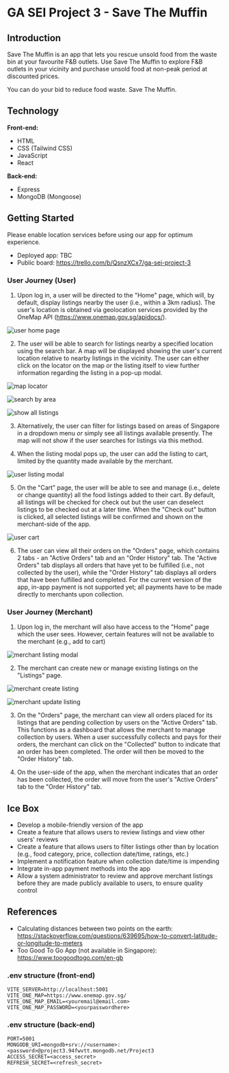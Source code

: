 # GA SEI Project 3 - Save The Muffin

## Introduction

Save The Muffin is an app that lets you rescue unsold food from the waste bin at your favourite F&B outlets. Use Save The Muffin to explore F&B outlets in your vicinity and purchase unsold food at non-peak period at discounted prices.

You can do your bid to reduce food waste. Save The Muffin.

## Technology

**Front-end:**

- HTML
- CSS (Tailwind CSS)
- JavaScript
- React

**Back-end:**

- Express
- MongoDB (Mongoose)

## Getting Started

Please enable location services before using our app for optimum experience.

- Deployed app: TBC
- Public board: https://trello.com/b/QsnzXCx7/ga-sei-project-3

### User Journey (User)

1. Upon log in, a user will be directed to the "Home" page, which will, by default, display listings nearby the user (i.e., within a 3km radius). The user's location is obtained via geolocation services provided by the OneMap API (https://www.onemap.gov.sg/apidocs/).

![user home page](./screenshots/home-page.png)

2. The user will be able to search for listings nearby a specified location using the search bar. A map will be displayed showing the user's current location relative to nearby listings in the vicinity. The user can either click on the locator on the map _or_ the listing itself to view further information regarding the listing in a pop-up modal.

![map locator](./screenshots/map-locator.png)

![search by area](./screenshots/search-by-area.png)

![show all listings](./screenshots/show-all-listings.png)

3. Alternatively, the user can filter for listings based on areas of Singapore in a dropdown menu _or_ simply see all listings available presently. The map will not show if the user searches for listings via this method.

4. When the listing modal pops up, the user can add the listing to cart, limited by the quantity made available by the merchant.

![user listing modal](./screenshots/user-listing-modal.png)

5. On the "Cart" page, the user will be able to see and manage (i.e., delete or change quantity) all the food listings added to their cart. By default, all listings will be checked for check out but the user can deselect listings to be checked out at a later time. When the "Check out" button is clicked, all selected listings will be confirmed and shown on the merchant-side of the app.

![user cart](./screenshots/user-cart.png)

6. The user can view all their orders on the "Orders" page, which contains 2 tabs - an "Active Orders" tab and an "Order History" tab. The "Active Orders" tab displays all orders that have yet to be fulfilled (i.e., not collected by the user), while the "Order History" tab displays all orders that have been fulfilled and completed. For the current version of the app, in-app payment is not supported yet; all payments have to be made directly to merchants upon collection.

### User Journey (Merchant)

1. Upon log in, the merchant will also have access to the "Home" page which the user sees. However, certain features will not be available to the merchant (e.g., add to cart)

![merchant listing modal](./screenshots/merchant-listing-modal.png)

2. The merchant can create new or manage existing listings on the "Listings" page.

![merchant create listing](./screenshots/merchant-create-listing.png)

![merchant update listing](./screenshots/merchant-update-listing.png)

3. On the "Orders" page, the merchant can view all orders placed for its listings that are pending collection by users on the "Active Orders" tab. This functions as a dashboard that allows the merchant to manage collection by users. When a user successfully collects and pays for their orders, the merchant can click on the "Collected" button to indicate that an order has been completed. The order will then be moved to the "Order History" tab.

4. On the user-side of the app, when the merchant indicates that an order has been collected, the order will move from the user's "Active Orders" tab to the "Order History" tab.

## Ice Box

- Develop a mobile-friendly version of the app
- Create a feature that allows users to review listings and view other users' reviews
- Create a feature that allows users to filter listings other than by location (e.g., food category, price, collection date/time, ratings, etc.)
- Implement a notification feature when collection date/time is impending
- Integrate in-app payment methods into the app
- Allow a system administrator to review and approve merchant listings before they are made publicly available to users, to ensure quality control

## References

- Calculating distances between two points on the earth: https://stackoverflow.com/questions/639695/how-to-convert-latitude-or-longitude-to-meters
- Too Good To Go App (not available in Singapore): https://www.toogoodtogo.com/en-gb

### .env structure (front-end)

```
VITE_SERVER=http://localhost:5001
VITE_ONE_MAP=https://www.onemap.gov.sg/
VITE_ONE_MAP_EMAIL=<youremail@email.com>
VITE_ONE_MAP_PASSWORD=<yourpasswordhere>
```

### .env structure (back-end)

```
PORT=5001
MONGODB_URI=mongodb+srv://<username>:<password>@project3.94fwvtt.mongodb.net/Project3
ACCESS_SECRET=<access_secret>
REFRESH_SECRET=<refresh_secret>
```
